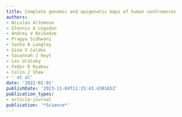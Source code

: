 ```yaml
---
title: Complete genomic and epigenetic maps of human centromeres
authors:
- Nicolas Altemose
- Glennis A Logsdon
- Andrey V Bzikadze
- Pragya Sidhwani
- Sasha A Langley
- Gina V Caldas
- Savannah J Hoyt
- Lev Uralsky
- Fedor D Ryabov
- Colin J Shew
- ' et al'
date: '2022-01-01'
publishDate: '2023-11-04T11:15:43.430165Z'
publication_types:
- article-journal
publication: '*Science*'
---
```

